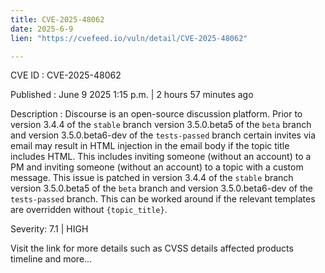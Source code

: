 ```yaml
---
title: CVE-2025-48062
date: 2025-6-9
lien: "https://cvefeed.io/vuln/detail/CVE-2025-48062"

---
```


CVE ID : CVE-2025-48062

Published :  June 9
2025
1:15 p.m. | 2 hours
57 minutes ago

Description : Discourse is an open-source discussion platform. Prior to version 3.4.4 of the `stable` branch
version 3.5.0.beta5 of the `beta` branch
and version 3.5.0.beta6-dev of the `tests-passed` branch
certain invites via email may result in HTML injection in the email body if the topic title includes HTML. This includes inviting someone (without an account) to a PM and inviting someone (without an account) to a topic with a custom message. This issue is patched in version 3.4.4 of the `stable` branch
version 3.5.0.beta5 of the `beta` branch
and version 3.5.0.beta6-dev of the `tests-passed` branch. This can be worked around if the relevant templates are overridden without `{topic_title}`.

Severity: 7.1 | HIGH

Visit the link for more details
such as CVSS details
affected products
timeline
and more...
